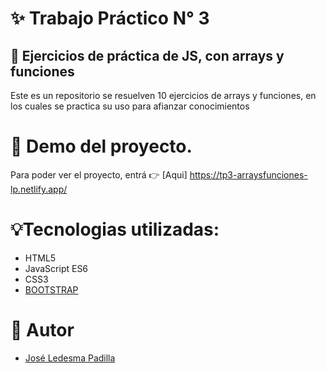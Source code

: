# ✨ Trabajo Práctico N° 3

## 📓 Ejercicios de práctica de JS, con arrays y funciones

Este es un repositorio se resuelven 10 ejercicios de arrays y funciones, en los cuales se practica su uso para afianzar conocimientos

# 🎇 Demo del proyecto.

Para poder ver el proyecto, entrá 👉 [Aqui] https://tp3-arraysfunciones-lp.netlify.app/

# 💡Tecnologias utilizadas:

- HTML5
- JavaScript ES6
- CSS3
- [BOOTSTRAP](https://getbootstrap.com/docs/5.3/getting-started/introduction/)

# 📢 Autor

- [José Ledesma Padilla](https://github.com/ledesmapadilla)
